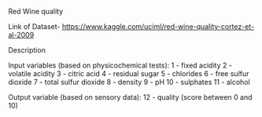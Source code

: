 Red Wine quality

Link of Dataset- https://www.kaggle.com/uciml/red-wine-quality-cortez-et-al-2009

Description

   Input variables (based on physicochemical tests): 
1 - fixed acidity
2 - volatile acidity
3 - citric acid
4 - residual sugar
5 - chlorides
6 - free sulfur dioxide
7 - total sulfur dioxide
8 - density
9 - pH
10 - sulphates
11 - alcohol

   Output variable (based on sensory data):
12 - quality (score between 0 and 10)


